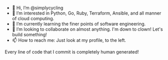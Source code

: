 - 👋 Hi, I’m @simplycycling
- 👀 I’m interested in Python, Go, Ruby, Terraform, Ansible, and all manner of cloud computing.
- 🌱 I’m currently learning the finer points of software engineering.
- 💞️ I’m looking to collaborate on almost anything. I'm down to clown! Let's build something!
- 📫 How to reach me: Just look at my profile, to the left.

Every line of code that I commit is completely human generated!

<!---
simplycycling/simplycycling is a ✨ special ✨ repository because its `README.md` (this file) appears on your GitHub profile.
You can click the Preview link to take a look at your changes.
--->
